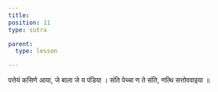 ```yaml
---
title: 
position: 11
type: sutra

parent:
  type: lesson

---
```


पत्तेयं कसिणे आया, जे बाला जे य पंडिया ।
संति पेच्चा ण ते संति, णत्थि सत्तोववाइया ॥
